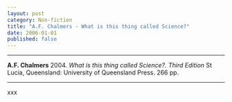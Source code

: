 ```yaml
---
layout: post
category: Non-fiction
title: "A.F. Chalmers - What is this thing called Science?"
date: 2006-01-01
published: false
---
```




***
<b>A.F. Chalmers</b>  2004. _What is this thing called Science?. Third Edition_  St Lucia, Queensland: University of Queensland Press.  266 pp.

***

xxx
